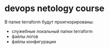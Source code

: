 # devops netology course

В папке terraform будут проигнорированы:
- служебные локальный папки terraform
- файлы логов
- файлы конфигурации
